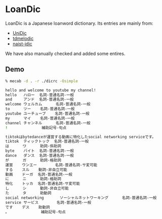 # LoanDic

LoanDic is a Japanese loanword dictionary. Its entries are mainly from: 

- [UniDic](https://clrd.ninjal.ac.jp/unidic/)
- [tdmelodic](https://github.com/PKSHATechnology-Research/tdmelodic)
- [naist-jdic](http://naist-jdic.osdn.jp/)

We have also manually checked and added some entires.


## Demo

```bash
% mecab -d . -r ./dicrc -Osimple
```

```bash
hello and welcome to youtube my channel!  
hello   ハロー  名詞-普通名詞-一般
and     アンド  名詞-普通名詞-一般
welcome ウェルカム      名詞-普通名詞-一般
to      ツー    名詞-普通名詞-一般
youtube ユーチューブ    名詞-普通名詞-一般
my      マイ    名詞-普通名詞-一般
channel チャンネル      名詞-普通名詞-一般
!               補助記号-句点
```

```bash
tiktokはbytedanceが運営する動画に特化したsocial networking serviceです。
tiktok  ティックトック  名詞-普通名詞-一般
は      ワ      助詞-係助詞
byte    バイト  名詞-普通名詞-一般
dance   ダンス  名詞-普通名詞-一般
が      ガ      助詞-格助詞
運営    ウンエー        名詞-普通名詞-サ変可能
する    スル    動詞-非自立可能
動画    ドーガ  名詞-普通名詞-一般
に      ニ      助詞-格助詞
特化    トッカ  名詞-普通名詞-サ変可能
し      シ      動詞-非自立可能
た      タ      助動詞
social networking       ソーシャルネットワーキング      名詞-普通名詞-一般
service サービス        名詞-普通名詞-一般
です    デス    助動詞
。              補助記号-句点
```

